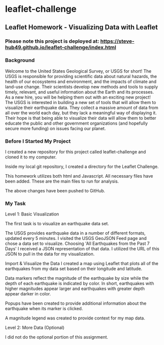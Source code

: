# leaflet-challenge

## Leaflet Homework - Visualizing Data with Leaflet

### Please note this project is deployed at: https://steve-hub49.github.io/leaflet-challenge/index.html

### Background

Welcome to the United States Geological Survey, or USGS for short! The USGS is responsible for providing scientific data about natural hazards, the health of our ecosystems and environment, and the impacts of climate and land-use change. Their scientists develop new methods and tools to supply timely, relevant, and useful information about the Earth and its processes. As a new hire, you will be helping them out with an exciting new project!
The USGS is interested in building a new set of tools that will allow them to visualize their earthquake data. They collect a massive amount of data from all over the world each day, but they lack a meaningful way of displaying it. Their hope is that being able to visualize their data will allow them to better educate the public and other government organizations (and hopefully secure more funding) on issues facing our planet.

### Before I Started My Project

I created a new repository for this project called leaflet-challenge and cloned it to my computer.


Inside my local git repository, I created a directory for the Leaflet Challenge. 
 
 
This homework utilizes both html and Javascript. All necessary files have been added. These are the main files to run for analysis.


The above changes have been pushed to GitHub.



### My Task

Level 1: Basic Visualization

The first task is to visualize an earthquake data set.


The USGS provides earthquake data in a number of different formats, updated every 5 minutes. I visited the USGS GeoJSON Feed page and chose a data set to visualize. Choosing 'All Earthquakes from the Past 7 Days' I received a JSON representation of that data. I utilized the URL of this JSON to pull in the data for my visualization.



Import & Visualize the Data
I created a map using Leaflet that plots all of the earthquakes from my data set based on their longitude and latitude.


Data markers reflect the magnitude of the earthquake by size while the depth of each earthquake is indicated by color. In short, earthquakes with higher magnitudes appear larger and earthquakes with greater depth appear darker in color.


Popups have been created to provide additional information about the earthquake when its marker is clicked.


A magnitude legend was created to provide context for my map data.


Level 2: More Data (Optional)

I did not do the optional portion of this assignment.


